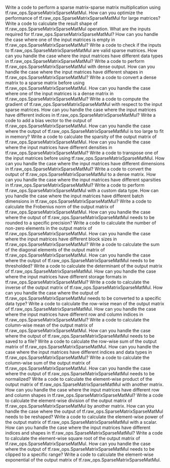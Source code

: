 Write a code to perform a sparse matrix-sparse matrix multiplication using tf.raw_ops.SparseMatrixSparseMatMul.
How can you optimize the performance of tf.raw_ops.SparseMatrixSparseMatMul for large matrices?
Write a code to calculate the result shape of tf.raw_ops.SparseMatrixSparseMatMul operation.
What are the inputs required for tf.raw_ops.SparseMatrixSparseMatMul?
How can you handle the case where one of the input matrices is empty in tf.raw_ops.SparseMatrixSparseMatMul?
Write a code to check if the inputs to tf.raw_ops.SparseMatrixSparseMatMul are valid sparse matrices.
How can you handle the case where the input matrices have different data types in tf.raw_ops.SparseMatrixSparseMatMul?
Write a code to perform tf.raw_ops.SparseMatrixSparseMatMul with dense output.
How can you handle the case where the input matrices have different shapes in tf.raw_ops.SparseMatrixSparseMatMul?
Write a code to convert a dense matrix to a sparse matrix before using tf.raw_ops.SparseMatrixSparseMatMul.
How can you handle the case where one of the input matrices is a dense matrix in tf.raw_ops.SparseMatrixSparseMatMul?
Write a code to compute the gradient of tf.raw_ops.SparseMatrixSparseMatMul with respect to the input sparse matrices.
How can you handle the case where the input matrices have different indices in tf.raw_ops.SparseMatrixSparseMatMul?
Write a code to add a bias vector to the output of tf.raw_ops.SparseMatrixSparseMatMul.
How can you handle the case where the output of tf.raw_ops.SparseMatrixSparseMatMul is too large to fit in memory?
Write a code to calculate the sparsity of the output matrix of tf.raw_ops.SparseMatrixSparseMatMul.
How can you handle the case where the input matrices have different densities in tf.raw_ops.SparseMatrixSparseMatMul?
Write a code to transpose one of the input matrices before using tf.raw_ops.SparseMatrixSparseMatMul.
How can you handle the case where the input matrices have different dimensions in tf.raw_ops.SparseMatrixSparseMatMul?
Write a code to convert the output of tf.raw_ops.SparseMatrixSparseMatMul to a dense matrix.
How can you handle the case where the input matrices have different sparsities in tf.raw_ops.SparseMatrixSparseMatMul?
Write a code to perform tf.raw_ops.SparseMatrixSparseMatMul with a custom data type.
How can you handle the case where the input matrices have different batch dimensions in tf.raw_ops.SparseMatrixSparseMatMul?
Write a code to calculate the Frobenius norm of the output matrix of tf.raw_ops.SparseMatrixSparseMatMul.
How can you handle the case where the output of tf.raw_ops.SparseMatrixSparseMatMul needs to be rounded to a specific precision?
Write a code to calculate the number of non-zero elements in the output matrix of tf.raw_ops.SparseMatrixSparseMatMul.
How can you handle the case where the input matrices have different block sizes in tf.raw_ops.SparseMatrixSparseMatMul?
Write a code to calculate the sum of the diagonal elements of the output matrix of tf.raw_ops.SparseMatrixSparseMatMul.
How can you handle the case where the output of tf.raw_ops.SparseMatrixSparseMatMul needs to be thresholded?
Write a code to calculate the determinant of the output matrix of tf.raw_ops.SparseMatrixSparseMatMul.
How can you handle the case where the input matrices have different storage formats in tf.raw_ops.SparseMatrixSparseMatMul?
Write a code to calculate the inverse of the output matrix of tf.raw_ops.SparseMatrixSparseMatMul.
How can you handle the case where the output of tf.raw_ops.SparseMatrixSparseMatMul needs to be converted to a specific data type?
Write a code to calculate the row-wise mean of the output matrix of tf.raw_ops.SparseMatrixSparseMatMul.
How can you handle the case where the input matrices have different row and column indices in tf.raw_ops.SparseMatrixSparseMatMul?
Write a code to calculate the column-wise mean of the output matrix of tf.raw_ops.SparseMatrixSparseMatMul.
How can you handle the case where the output of tf.raw_ops.SparseMatrixSparseMatMul needs to be saved to a file?
Write a code to calculate the row-wise sum of the output matrix of tf.raw_ops.SparseMatrixSparseMatMul.
How can you handle the case where the input matrices have different indices and data types in tf.raw_ops.SparseMatrixSparseMatMul?
Write a code to calculate the column-wise sum of the output matrix of tf.raw_ops.SparseMatrixSparseMatMul.
How can you handle the case where the output of tf.raw_ops.SparseMatrixSparseMatMul needs to be normalized?
Write a code to calculate the element-wise product of the output matrix of tf.raw_ops.SparseMatrixSparseMatMul with another matrix.
How can you handle the case where the input matrices have different row and column shapes in tf.raw_ops.SparseMatrixSparseMatMul?
Write a code to calculate the element-wise division of the output matrix of tf.raw_ops.SparseMatrixSparseMatMul by another matrix.
How can you handle the case where the output of tf.raw_ops.SparseMatrixSparseMatMul needs to be reshaped?
Write a code to calculate the element-wise power of the output matrix of tf.raw_ops.SparseMatrixSparseMatMul with a scalar.
How can you handle the case where the input matrices have different indices and shapes in tf.raw_ops.SparseMatrixSparseMatMul?
Write a code to calculate the element-wise square root of the output matrix of tf.raw_ops.SparseMatrixSparseMatMul.
How can you handle the case where the output of tf.raw_ops.SparseMatrixSparseMatMul needs to be clipped to a specific range?
Write a code to calculate the element-wise exponential of the output matrix of tf.raw_ops.SparseMatrixSparseMatMul.